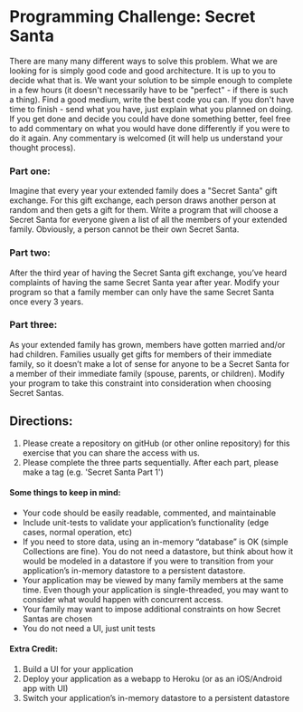 # Programming Challenge: Secret Santa
There are many many different ways to solve this problem. What we are looking for is simply good code and good architecture. It is up to you to decide what that is.
We want your solution to be simple enough to complete in a few hours (it doesn't necessarily have to be "perfect" - if there is such a thing). Find a good medium, write the best code you can. If you don't have time to finish - send what you have, just explain what you planned on doing.
If you get done and decide you could have done something better, feel free to add commentary on what you would have done differently if you were to do it again. Any commentary is welcomed (it will help us understand your thought process).

### Part one:

Imagine that every year your extended family does a "Secret Santa" gift exchange. For this gift exchange, each person draws another person at random and then gets a gift for them. Write a program that will choose a Secret Santa for everyone given a list of all the members of your extended family. Obviously, a person cannot be their own Secret Santa.

### Part two:

After the third year of having the Secret Santa gift exchange, you’ve heard complaints of having the same Secret Santa year after year. Modify your program so that a family member can only have the same Secret Santa once every 3 years.

### Part three:

As your extended family has grown, members have gotten married and/or had children. Families usually get gifts for members of their immediate family, so it doesn’t make a lot of sense for anyone to be a Secret Santa for a member of their immediate family (spouse, parents, or children). Modify your program to take this constraint into consideration when choosing Secret Santas.

## Directions:

1. Please create a repository on gitHub (or other online repository) for this exercise that you can share the access with us.
2. Please complete the three parts sequentially. After each part, please make a tag (e.g. 'Secret Santa Part 1')

#### Some things to keep in mind:

- Your code should be easily readable, commented, and maintainable
- Include unit-tests to validate your application’s functionality (edge cases, normal operation, etc)
- If you need to store data, using an in-memory “database” is OK (simple Collections are fine). You do not need a datastore, but think about how it would be modeled in a datastore if you were to transition from your application’s in-memory datastore to a persistent datastore.
- Your application may be viewed by many family members at the same time. Even though your application is single-threaded, you may want to consider what would happen with concurrent access.
- Your family may want to impose additional constraints on how Secret Santas are chosen
- You do not need a UI, just unit tests

#### Extra Credit:

1. Build a UI for your application
2. Deploy your application as a webapp to Heroku (or as an iOS/Android app with UI)
3. Switch your application’s in-memory datastore to a persistent datastore

